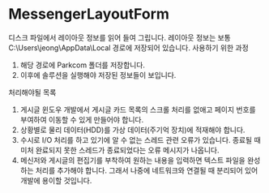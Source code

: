 # MessengerLayoutForm
디스크 파일에서 레이아웃 정보를 읽어 들여 그립니다. 레이아웃 정보는 보통 C:\Users\jeong\AppData\Local 경로에 저장되어 있습니다.
사용하기 위한 과정
1. 해당 경로에 Parkcom 폴더를 저장합니다.
2. 이후에 솔루션을 실행해야 저장된 정보들이 보입니다.

처리해야될 목록
1. 게시글 윈도우 개발에서 게시글 카드 목록의 스크롤 처리를 없애고 페이지 번호를 부여하여 이동할 수 있게 만들어야 합니다.
2. 상황별로 물리 데이터(HDD)를 가상 데이터(주기억 장치)에 적재해야 합니다.
3. 수시로 I/O 처리를 하고 있기에 알 수 없는 스레드 관련 오류가 있습니다. 종료될 때 미처 완료되지 못한 스레드가 종료되었다는 오류 메시지가 나옵니다.
4. 메신저와 게시글의 편집기를 부착하여 원하는 내용을 입력하면 텍스트 파일을 완성하는 처리를 추가해야 합니다. 그래서 나중에 네트워크와 연결될 때 분리되어 있어 개발에 용이할 것입니다.
